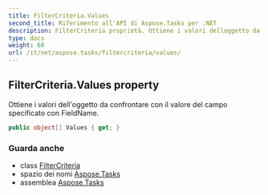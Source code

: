 ```yaml
---
title: FilterCriteria.Values
second_title: Riferimento all'API di Aspose.Tasks per .NET
description: FilterCriteria proprietà. Ottiene i valori delloggetto da confrontare con il valore del campo specificato con FieldName.
type: docs
weight: 60
url: /it/net/aspose.tasks/filtercriteria/values/
---
```

## FilterCriteria.Values property

Ottiene i valori dell'oggetto da confrontare con il valore del campo specificato con FieldName.

```csharp
public object[] Values { get; }
```

### Guarda anche

* class [FilterCriteria](../)
* spazio dei nomi [Aspose.Tasks](../../filtercriteria/)
* assemblea [Aspose.Tasks](../../../)


